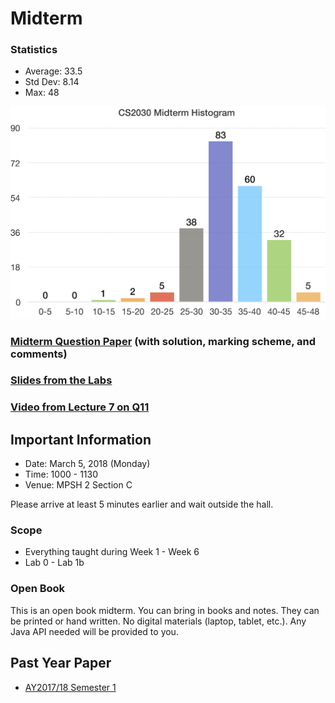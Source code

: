 # Midterm

### Statistics

- Average: 33.5
- Std Dev: 8.14
- Max: 48

![Histogram](figures/midterm-histogram.png)


### [Midterm Question Paper](https://www.comp.nus.edu.sg/~cs2030/1718-s2/midterm-w-solution.pdf) (with solution, marking scheme, and comments)

### [Slides from the Labs](https://www.comp.nus.edu.sg/~cs2030/1718-s2/midterm-discussion.pdf)

### [Video from Lecture 7 on Q11](https://vimeo.com/259811996)

## Important Information
- Date: March 5, 2018 (Monday)
- Time: 1000 - 1130
- Venue: MPSH 2 Section C

Please arrive at least 5 minutes earlier and wait outside the hall.

### Scope
- Everything taught during Week 1 - Week 6
- Lab 0 - Lab 1b

### Open Book
This is an open book midterm.  You can bring in books and notes.  They can be printed or hand written.  No digital materials (laptop, tablet, etc.).  Any Java API needed will be provided to you.

## Past Year Paper

- [AY2017/18 Semester 1](https://www.comp.nus.edu.sg/~cs2030/1718-s1/midterm-w-solution.pdf)
